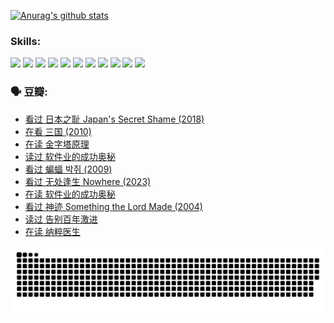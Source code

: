 
[![Anurag's github stats](https://github-readme-stats.vercel.app/api?username=w940853815)](https://github.com/anuraghazra/github-readme-stats)

### Skills:

<code><img height="32" src="https://cdn.jsdelivr.net/npm/simple-icons@v5/icons/python.svg"></code>
<code><img height="32" src="https://cdn.jsdelivr.net/npm/simple-icons@v5/icons/javascript.svg"></code>
<code><img height="32" src="https://cdn.jsdelivr.net/npm/simple-icons@v5/icons/django.svg"></code>
<code><img height="32" src="https://cdn.jsdelivr.net/npm/simple-icons@v5/icons/flask.svg"></code>
<code><img height="32" src="https://cdn.jsdelivr.net/npm/simple-icons@v5/icons/vuetify.svg"></code>
<code><img height="32" src="https://cdn.jsdelivr.net/npm/simple-icons@v5/icons/git.svg"></code>
<code><img height="32" src="https://cdn.jsdelivr.net/npm/simple-icons@v5/icons/docker.svg"></code>
<code><img height="32" src="https://cdn.jsdelivr.net/npm/simple-icons@v5/icons/postgresql.svg"></code>
<code><img height="32" src="https://cdn.jsdelivr.net/npm/simple-icons@v5/icons/elasticsearch.svg"></code>
<code><img height="32" src="https://cdn.jsdelivr.net/npm/simple-icons@v5/icons/macos.svg"></code>
<code><img height="32" src="https://cdn.jsdelivr.net/npm/simple-icons@v5/icons/linux.svg"></code>

### 🗣 豆瓣:

<!-- DOUBAN-ACTIVITIES:START -->
- [看过 日本之耻 Japan's Secret Shame‎ (2018)](https://www.douban.com/people/136069238/status/4431579101/?_i=00302328)
- [在看 三国‎ (2010)](https://www.douban.com/people/136069238/status/4430559482/?_i=00302328)
- [在读 金字塔原理](https://www.douban.com/people/136069238/status/4424812753/?_i=00302328)
- [读过 软件业的成功奥秘](https://www.douban.com/people/136069238/status/4424809958/?_i=00302328)
- [看过 蝙蝠 박쥐‎ (2009)](https://www.douban.com/people/136069238/status/4422787315/?_i=00302328)
- [看过 无处逢生 Nowhere‎ (2023)](https://www.douban.com/people/136069238/status/4416454713/?_i=00302328)
- [在读 软件业的成功奥秘](https://www.douban.com/people/136069238/status/4414815312/?_i=00302328)
- [看过 神迹 Something the Lord Made‎ (2004)](https://www.douban.com/people/136069238/status/4409691983/?_i=00302328)
- [读过 告别百年激进](https://www.douban.com/people/136069238/status/4406414036/?_i=00302328)
- [在读 纳粹医生](https://www.douban.com/people/136069238/status/4406413750/?_i=00302328)
<!-- DOUBAN-ACTIVITIES:END -->


![Snake animation](https://raw.githubusercontent.com/w940853815/w940853815/output/github-contribution-grid-snake.svg)

<!--
**w940853815/w940853815** is a ✨ _special_ ✨ repository because its `README.md` (this file) appears on your GitHub profile.

Here are some ideas to get you started:

- 🔭 I’m currently working on ...
- 🌱 I’m currently learning ...
- 👯 I’m looking to collaborate on ...
- 🤔 I’m looking for help with ...
- 💬 Ask me about ...
- 📫 How to reach me: ...
- 😄 Pronouns: ...
- ⚡ Fun fact: ...
-->
